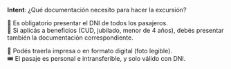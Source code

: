**Intent**: ¿Qué documentación necesito para hacer la excursión?

🪪 Es obligatorio presentar el DNI de todos los pasajeros.  
📄 Si aplicás a beneficios (CUD, jubilado, menor de 4 años), debés presentar también la documentación correspondiente.

📸 Podés traerla impresa o en formato digital (foto legible).  
🎟️ El pasaje es personal e intransferible, y solo válido con DNI.